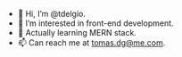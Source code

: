 - 👋 Hi, I’m @tdelgio.
- 👀 I’m interested in front-end development.
- 🧠 Actually learning MERN stack.
- 📫 Can reach me at tomas.dg@me.com.

<!---
tdelgio/tdelgio is a ✨ special ✨ repository because its `README.md` (this file) appears on your GitHub profile.
You can click the Preview link to take a look at your changes.
--->
